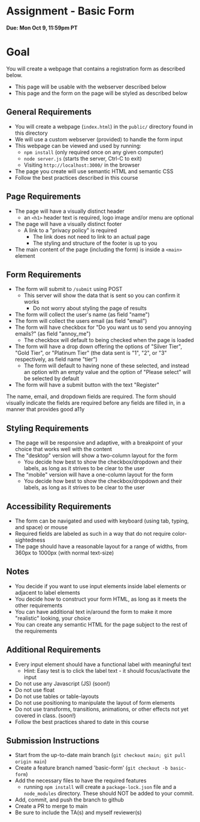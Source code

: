 # Assignment - Basic Form

**Due: Mon Oct 9, 11:59pm PT** 

# Goal

You will create a webpage that contains a registration form as described below.
- This page will be usable with the webserver described below
- This page and the form on the page will be styled as described below

## General Requirements

- You will create a webpage (`index.html`) in the `public/` directory found in this directory
- We will use a custom webserver (provided) to handle the form input
- This webpage can be viewed and used by running:
  - `npm install` (only required once on any given computer)
  - `node server.js` (starts the server, Ctrl-C to exit)
  - Visiting `http://localhost:3000/` in the browser
- The page you create will use semantic HTML and semantic CSS
- Follow the best practices described in this course

## Page Requirements

- The page will have a visually distinct header
  - an `<h1>` header text is required, logo image and/or menu are optional
- The page will have a visually distinct footer
  - A link to a "privacy policy" is required
    - The link does not need to link to an actual page
    - The styling and structure of the footer is up to you
- The main content of the page (including the form) is inside a `<main>` element

## Form Requirements

- The form will submit to `/submit` using POST
  - This server will show the data that is sent so you can confirm it works
    - Do not worry about styling the page of results
- The form will collect the user's name (as field "name")
- The form will collect the users email (as field "email")
- The form will have checkbox for "Do you want us to send you annoying emails?" (as field "annoy_me")
  - The checkbox will default to being checked when the page is loaded
- The form will have a drop down offering the options of "Silver Tier", "Gold Tier", or "Platinum Tier" (the data sent is "1", "2", or "3" respectively, as field name "tier")
  - The form will default to having none of these selected, and instead an option with an empty value and the option of "Please select" will be selected by default
- The form will have a submit button with the text "Register"

The name, email, and dropdown fields are required.  The form should visually indicate the fields are required before any fields are filled in, in a manner that provides good a11y

## Styling Requirements 

- The page will be responsive and adaptive, with a breakpoint of your choice that works well with the content
- The "desktop" version will show a two-column layout for the form
  - You decide how best to show the checkbox/dropdown and their labels, as long as it strives to be clear to the user
- The "mobile" version will have a one-column layout for the form
  - You decide how best to show the checkbox/dropdown and their labels, as long as it strives to be clear to the user

## Accessibility Requirements
- The form can be navigated and used with keyboard (using tab, typing, and space) or mouse
- Required fields are labeled as such in a way that do not require color-sightedness
- The page should have a reasonable layout for a range of widths, from 360px to 1000px (with normal text-size)

## Notes
- You decide if you want to use input elements inside label elements or adjacent to label elements
- You decide how to construct your form HTML, as long as it meets the other requirements
- You can have additional text in/around the form to make it more "realistic" looking, your choice
- You can create any semantic HTML for the page subject to the rest of the requirements

## Additional Requirements
- Every input element should have a functional label with meaningful text
  - Hint: Easy test is to click the label text - it should focus/activate the input
- Do not use any Javascript (JS) (soon!)
- Do not use float
- Do not use tables or table-layouts
- Do not use positioning to manipulate the layout of form elements
- Do not use transforms, transitions, animations, or other effects not yet covered in class. (soon!)
- Follow the best practices shared to date in this course

## Submission Instructions

* Start from the up-to-date main branch (`git checkout main; git pull origin main`)
* Create a feature branch named 'basic-form' (`git checkout -b basic-form`)
* Add the necessary files to have the required features
  - running `npm install` will create a `package-lock.json` file and a `node_modules` directory.  These should NOT be added to your commit.
* Add, commit, and push the branch to github
* Create a PR to merge to main
* Be sure to include the TA(s) and myself reviewer(s)

